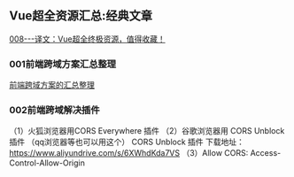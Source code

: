## Vue超全资源汇总:经典文章

[008---译文：Vue超全终极资源，值得收藏！](https://app.yinxiang.com/shard/s37/nl/24388549/e7d7ff69-c96b-41c6-ad38-c930b3bcf318)

### 001前端跨域方案汇总整理

[前端跨域方案的汇总整理](https://app.yinxiang.com/shard/s37/nl/24388549/2f136e4e-d993-4103-87de-52b49d52d0eb)


### 002前端跨域解决插件
（1）火狐浏览器用CORS Everywhere 插件
（2）谷歌浏览器用 CORS Unblock  插件  （qq浏览器等也可以用这个）
CORS Unblock  插件
下载地址：https://www.aliyundrive.com/s/6XWhdKda7VS
（3）Allow CORS: Access-Control-Allow-Origin
